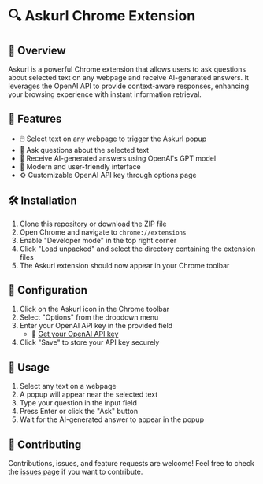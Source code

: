 # 🔍 Askurl Chrome Extension

## 📖 Overview

Askurl is a powerful Chrome extension that allows users to ask questions about selected text on any webpage and receive AI-generated answers. It leverages the OpenAI API to provide context-aware responses, enhancing your browsing experience with instant information retrieval.

## 🌟 Features

- 🖱️ Select text on any webpage to trigger the Askurl popup
- 💬 Ask questions about the selected text
- 🤖 Receive AI-generated answers using OpenAI's GPT model
- 🎨 Modern and user-friendly interface
- ⚙️ Customizable OpenAI API key through options page


## 🛠️ Installation

1. Clone this repository or download the ZIP file
2. Open Chrome and navigate to `chrome://extensions`
3. Enable "Developer mode" in the top right corner
4. Click "Load unpacked" and select the directory containing the extension files
5. The Askurl extension should now appear in your Chrome toolbar

## 🔧 Configuration

1. Click on the Askurl icon in the Chrome toolbar
2. Select "Options" from the dropdown menu
3. Enter your OpenAI API key in the provided field
   - 🔑 [Get your OpenAI API key](https://platform.openai.com/api-keys)
4. Click "Save" to store your API key securely

## 🚀 Usage

1. Select any text on a webpage
2. A popup will appear near the selected text
3. Type your question in the input field
4. Press Enter or click the "Ask" button
5. Wait for the AI-generated answer to appear in the popup

## 🤝 Contributing

Contributions, issues, and feature requests are welcome! Feel free to check the [issues page](https://github.com/yourusername/askurl/issues) if you want to contribute.